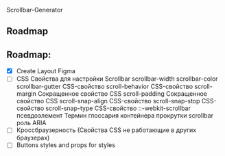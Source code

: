 Scrollbar-Generator

## Roadmap

## Roadmap:
- [x] Create Layout Figma
- [ ] CSS Свойства для настройки Scrollbar 
    scrollbar-width
    scrollbar-color
    scrollbar-gutter CSS-свойство
    scroll-behavior CSS-свойство
    scroll-margin Сокращенное свойство CSS
    scroll-padding Сокращенное свойство CSS
    scroll-snap-align CSS-свойство
    scroll-snap-stop CSS-свойство
    scroll-snap-type CSS-свойство
    ::-webkit-scrollbar псевдоэлемент
    Термин глоссария контейнера прокрутки
    scrollbar роль ARIA
- [ ] Кроссбраузерность (Свойства CSS не работающие в других браузерах)
- [ ] Buttons styles and props for styles
